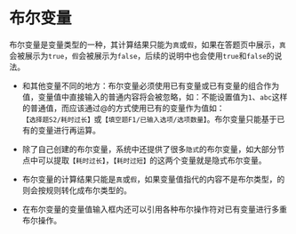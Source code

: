 # 布尔变量

布尔变量是变量类型的一种，其计算结果只能为`真`或`假`，如果在答题页中展示，`真`会被展示为`true`，`假`会被展示为`false`，后续的说明中也会使用`true`和`false`的说法。

+ 和其他变量不同的地方：布尔变量必须使用已有变量或已有变量的组合作为值，变量值中直接输入的普通内容将会被忽略，如：不能设置值为`1`、`abc`这样的普通值，而应该通过@的方式使用已有的变量作为值如：`【选择题S2/耗时过长】`或`【填空题F1/已输入选项/选项数量】`。布尔变量只能基于已有的变量进行再运算。

+ 除了自己创建的布尔变量，系统中还提供了很多`隐式`的布尔变量，如大部分节点中可以提取`【耗时过长】`，`【耗时过短】`的这两个变量就是隐式布尔变量。

+ 布尔变量的计算结果只能是`真`或`假`，如果变量值指代的内容不是布尔类型，的则会按规则转化成布尔类型的。

+ 在布尔变量的变量值输入框内还可以引用各种布尔操作符对已有变量进行多重布尔操作。